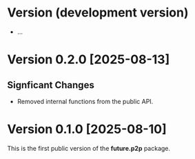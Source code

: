# Version (development version)

 * ...


# Version 0.2.0 [2025-08-13]

## Signficant Changes

 * Removed internal functions from the public API.


# Version 0.1.0 [2025-08-10]

This is the first public version of the **future.p2p** package.

